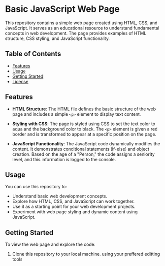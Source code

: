 # Basic JavaScript Web Page

This repository contains a simple web page created using HTML, CSS, and JavaScript. It serves as an educational resource to understand fundamental concepts in web development. The page provides examples of HTML structure, CSS styling, and JavaScript functionality.

## Table of Contents

- [Features](#features)
- [Usage](#usage)
- [Getting Started](#getting-started)
- [License](#license)

## Features

- **HTML Structure**: The HTML file defines the basic structure of the web page and includes a simple `<p>` element to display text content.

- **Styling with CSS**: The page is styled using CSS to set the text color to aqua and the background color to black. The `<p>` element is given a red border and is transformed to appear at a specific position on the page.

- **JavaScript Functionality**: The JavaScript code dynamically modifies the content. It demonstrates conditional statements (if-else) and object creation. Based on the age of a "Person," the code assigns a seniority level, and this information is logged to the console.

## Usage

You can use this repository to:

- Understand basic web development concepts.
- Explore how HTML, CSS, and JavaScript can work together.
- Use it as a starting point for your web development projects.
- Experiment with web page styling and dynamic content using JavaScript.

## Getting Started

To view the web page and explore the code:

1. Clone this repository to your local machine. using your preffered  editting tools

